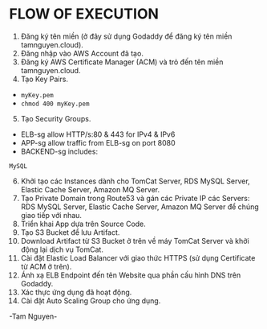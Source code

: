 # FLOW OF EXECUTION
1. Đăng ký tên miền (ở đây sử dụng Godaddy để đăng ký tên miền tamnguyen.cloud).
2. Đăng nhập vào AWS Account đã tạo.
3. Đăng ký AWS Certificate Manager (ACM) và trỏ đến tên miền tamnguyen.cloud.
4. Tạo Key Pairs.
- `myKey.pem`
- `chmod 400 myKey.pem`
5. Tạo Security Groups.
- ELB-sg allow HTTP/s:80 & 443 for IPv4 & IPv6
- APP-sg allow traffic from ELB-sg on port 8080
- BACKEND-sg includes:

 `MySQL`
 
6. Khởi tạo các Instances dành cho TomCat Server, RDS MySQL Server, Elastic Cache Server, Amazon MQ Server.
7. Tạo Private Domain trong Route53 và gán các Private IP các Servers: RDS MySQL Server, Elastic Cache Server, Amazon MQ Server để chúng giao tiếp với nhau.
8. Triển khai App dựa trên Source Code.
9. Tạo S3 Bucket để lưu Artifact.
10. Download Artifact từ S3 Bucket ở trên về máy TomCat Server và khởi động lại dịch vụ TomCat.
11. Cài đặt Elastic Load Balancer với giao thức HTTPS (sử dụng Certificate từ ACM ở trên).
12. Ánh xạ ELB Endpoint đến tên Website qua phần cấu hình DNS trên Godaddy.
13. Xác thực ứng dụng đã hoạt động.
14. Cài đặt Auto Scaling Group cho ứng dụng.

-Tam Nguyen-
